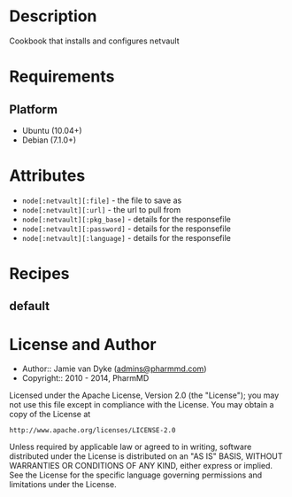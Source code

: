 Description
===========

Cookbook that installs and configures netvault

Requirements
============

## Platform

* Ubuntu (10.04+)
* Debian (7.1.0+)

Attributes
==========
* `node[:netvault][:file]` - the file to save as
* `node[:netvault][:url]` - the url to pull from
* `node[:netvault][:pkg_base]` - details for the responsefile
* `node[:netvault][:password]` - details for the responsefile
* `node[:netvault][:language]` - details for the responsefile

Recipes
=======

## default

License and Author
==================

- Author:: Jamie van Dyke (<admins@pharmmd.com>)
- Copyright:: 2010 - 2014, PharmMD

Licensed under the Apache License, Version 2.0 (the "License");
you may not use this file except in compliance with the License.
You may obtain a copy of the License at

    http://www.apache.org/licenses/LICENSE-2.0

Unless required by applicable law or agreed to in writing, software
distributed under the License is distributed on an "AS IS" BASIS,
WITHOUT WARRANTIES OR CONDITIONS OF ANY KIND, either express or implied.
See the License for the specific language governing permissions and
limitations under the License.
